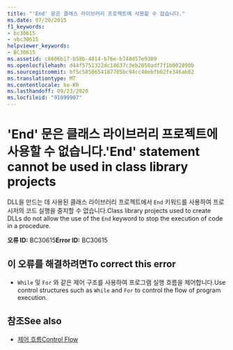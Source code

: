 ```yaml
---
title: "'End' 문은 클래스 라이브러리 프로젝트에 사용할 수 없습니다."
ms.date: 07/20/2015
f1_keywords:
- bc30615
- vbc30615
helpviewer_keywords:
- BC30615
ms.assetid: c8606b17-b50b-4014-b76e-b748d57e9389
ms.openlocfilehash: d44f5751322dc18637c3eb2050adf7f1b002890b
ms.sourcegitcommit: bf5c5850654187705bc94cc40ebfb62fe346ab02
ms.translationtype: MT
ms.contentlocale: ko-KR
ms.lasthandoff: 09/23/2020
ms.locfileid: "91099907"
---
```

# <a name="end-statement-cannot-be-used-in-class-library-projects"></a><span data-ttu-id="91373-102">'End' 문은 클래스 라이브러리 프로젝트에 사용할 수 없습니다.</span><span class="sxs-lookup"><span data-stu-id="91373-102">'End' statement cannot be used in class library projects</span></span>

<span data-ttu-id="91373-103">DLL을 만드는 데 사용된 클래스 라이브러리 프로젝트에서 `End` 키워드를 사용하여 프로시저의 코드 실행을 중지할 수 없습니다.</span><span class="sxs-lookup"><span data-stu-id="91373-103">Class library projects used to create DLLs do not allow the use of the `End` keyword to stop the execution of code in a procedure.</span></span>  
  
 <span data-ttu-id="91373-104">**오류 ID:** BC30615</span><span class="sxs-lookup"><span data-stu-id="91373-104">**Error ID:** BC30615</span></span>  
  
## <a name="to-correct-this-error"></a><span data-ttu-id="91373-105">이 오류를 해결하려면</span><span class="sxs-lookup"><span data-stu-id="91373-105">To correct this error</span></span>  
  
- <span data-ttu-id="91373-106">`While` 및 `For` 와 같은 제어 구조를 사용하여 프로그램 실행 흐름을 제어합니다.</span><span class="sxs-lookup"><span data-stu-id="91373-106">Use control structures such as `While` and `For` to control the flow of program execution.</span></span>  
  
## <a name="see-also"></a><span data-ttu-id="91373-107">참조</span><span class="sxs-lookup"><span data-stu-id="91373-107">See also</span></span>

- [<span data-ttu-id="91373-108">제어 흐름</span><span class="sxs-lookup"><span data-stu-id="91373-108">Control Flow</span></span>](../programming-guide/language-features/control-flow/index.md)
